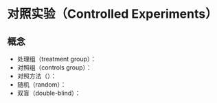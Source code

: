 # 对照实验（Controlled Experiments）


## 概念
* 处理组（treatment group）：
* 对照组（controls group）：
* 对照方法（）：
* 随机（random）：
* 双盲（double-blind）：